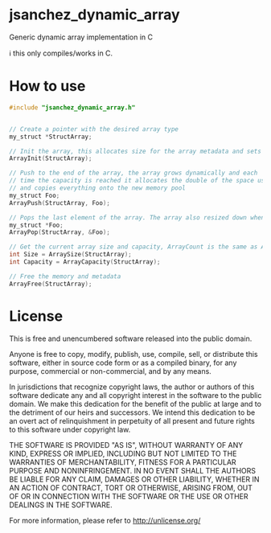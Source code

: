 # jsanchez_dynamic_array
Generic dynamic array implementation in C

:information_source: this only compiles/works in C.

# How to use

```C
#include "jsanchez_dynamic_array.h"


// Create a pointer with the desired array type
my_struct *StructArray;

// Init the array, this allocates size for the array metadata and sets the array size and capacity to 0
ArrayInit(StructArray);

// Push to the end of the array, the array grows dynamically and each
// time the capacity is reached it allocates the double of the space used
// and copies everything onto the new memory pool
my_struct Foo;
ArrayPush(StructArray, Foo);

// Pops the last element of the array. The array also resized down when the size is 1/3 of the capacity and you pop one element.
my_struct *Foo;
ArrayPop(StructArray, &Foo);

// Get the current array size and capacity, ArrayCount is the same as ArraySize, i prefer ArrayCount but Size might be clearer
int Size = ArraySize(StructArray);
int Capacity = ArrayCapacity(StructArray);

// Free the memory and metadata
ArrayFree(StructArray);
```

# License

This is free and unencumbered software released into the public domain.

Anyone is free to copy, modify, publish, use, compile, sell, or
distribute this software, either in source code form or as a compiled
binary, for any purpose, commercial or non-commercial, and by any
means.

In jurisdictions that recognize copyright laws, the author or authors
of this software dedicate any and all copyright interest in the
software to the public domain. We make this dedication for the benefit
of the public at large and to the detriment of our heirs and
successors. We intend this dedication to be an overt act of
relinquishment in perpetuity of all present and future rights to this
software under copyright law.

THE SOFTWARE IS PROVIDED "AS IS", WITHOUT WARRANTY OF ANY KIND,
EXPRESS OR IMPLIED, INCLUDING BUT NOT LIMITED TO THE WARRANTIES OF
MERCHANTABILITY, FITNESS FOR A PARTICULAR PURPOSE AND NONINFRINGEMENT.
IN NO EVENT SHALL THE AUTHORS BE LIABLE FOR ANY CLAIM, DAMAGES OR
OTHER LIABILITY, WHETHER IN AN ACTION OF CONTRACT, TORT OR OTHERWISE,
ARISING FROM, OUT OF OR IN CONNECTION WITH THE SOFTWARE OR THE USE OR
OTHER DEALINGS IN THE SOFTWARE.

For more information, please refer to <http://unlicense.org/>

